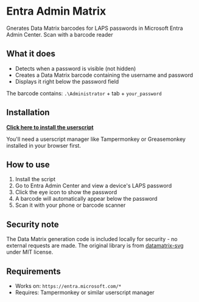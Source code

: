 # Entra Admin Matrix

Gnerates Data Matrix barcodes for LAPS passwords in Microsoft Entra Admin Center. Scan with a barcode reader 
## What it does

- Detects when a password is visible (not hidden)
- Creates a Data Matrix barcode containing the username and password
- Displays it right below the password field

The barcode contains: `.\Administrator` + tab + `your_password`

## Installation

**[Click here to install the userscript](https://github.com/dtyler04/EntraAdminMatrix/raw/main/datamatrix.user.js)**

You'll need a userscript manager like Tampermonkey or Greasemonkey installed in your browser first.

## How to use

1. Install the script
2. Go to Entra Admin Center and view a device's LAPS password
3. Click the eye icon to show the password
4. A barcode will automatically appear below the password
5. Scan it with your phone or barcode scanner

## Security note

The Data Matrix generation code is included locally for security - no external requests are made. The original library is from [datamatrix-svg](https://github.com/datalog/datamatrix-svg) under MIT license.

## Requirements

- Works on: `https://entra.microsoft.com/*`
- Requires: Tampermonkey or similar userscript manager
